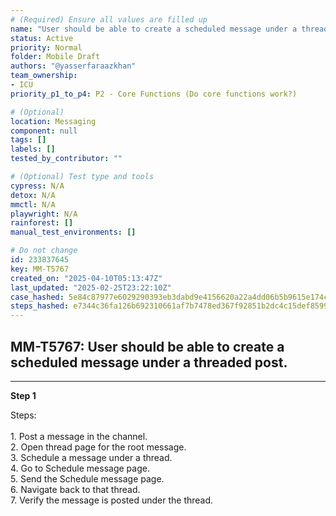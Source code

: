 ```yaml
---
# (Required) Ensure all values are filled up
name: "User should be able to create a scheduled message under a threaded post."
status: Active
priority: Normal
folder: Mobile Draft
authors: "@yasserfaraazkhan"
team_ownership:
- ICU
priority_p1_to_p4: P2 - Core Functions (Do core functions work?)

# (Optional)
location: Messaging
component: null
tags: []
labels: []
tested_by_contributor: ""

# (Optional) Test type and tools
cypress: N/A
detox: N/A
mmctl: N/A
playwright: N/A
rainforest: []
manual_test_environments: []

# Do not change
id: 233837645
key: MM-T5767
created_on: "2025-04-10T05:13:47Z"
last_updated: "2025-02-25T23:22:10Z"
case_hashed: 5e84c87977e6029290393eb3dabd9e4156620a22a4dd06b5b9615e174c5858d2fdfc1b39c6f1e259cbc2e08ed508f01b
steps_hashed: e7344c36fa126b692310661af7b7478ed367f92851b2dc4c15def8599bce4bcb87f65a120532ae82e63862ff942b9dfe
---
```


<!-- (Auto-generated) Based on frontmatter's "key" and "name" -->

## MM-T5767: User should be able to create a scheduled message under a threaded post.

---

**Step 1**

Steps:\
\
1\. Post a message in the channel.\
2\. Open thread page for the root message.\
3\. Schedule a message under a thread.\
4\. Go to Schedule message page.\
5\. Send the Schedule message page.\
6\. Navigate back to that thread.\
7\. Verify the message is posted under the thread.
